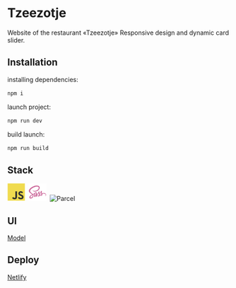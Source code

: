 # Tzeezotje

Website of the restaurant «Tzeezotje»
Responsive design and dynamic card slider.

## Installation

installing dependencies:

```bash
npm i
```

launch project:

```bash
npm run dev
```

build launch:

```bash
npm run build
```

## Stack
<div>
  	<img src="https://github.com/devicons/devicon/blob/master/icons/javascript/javascript-original.svg" title="JS" alt="JS" width="40" height="40"/>&nbsp;
    <img src="https://github.com/devicons/devicon/blob/master/icons/sass/sass-original.svg" title="Sass" alt="Sass" width="40" height="40"/>&nbsp;
    <img src="https://parceljs.org/avatar.b1be591d.avif" title="Parcel" alt="Parcel" width="40"/>&nbsp;
</div>

## UI
[Model](https://www.figma.com/file/f1GJjeURU58Xdb6bVBwP3n/Tzeezotje-(Copy)?node-id=0%3A1&t=wLaYEFijtmgyfXfY-0)

## Deploy
[Netlify](https://glittering-melomakarona-de511c.netlify.app/)
